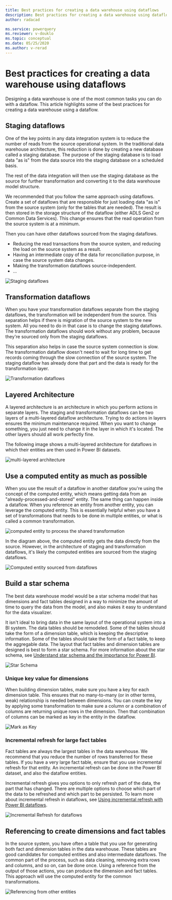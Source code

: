```yaml
---
title: Best practices for creating a data warehouse using dataflows
description: Best practices for creating a data warehouse using dataflows
author: radacad

ms.service: powerquery
ms.reviewer: v-douklo
ms.topic: conceptual
ms.date: 05/25/2020
ms.author: v-rerad
---
```


# Best practices for creating a data warehouse using dataflows

Designing a data warehouse is one of the most common tasks you can do with a dataflow. This article highlights some of the best practices for creating a data warehouse using a dataflow.

## Staging dataflows

One of the key points in any data integration system is to reduce the number of reads from the source operational system. In the traditional data warehouse architecture, this reduction is done by creating a new database called a staging database. The purpose of the staging database is to load data "as is" from the data source into the staging database on a scheduled basis.

The rest of the data integration will then use the staging database as the source for further transformation and converting it to the data warehouse model structure.

We recommended that you follow the same approach using dataflows. Create a set of dataflows that are responsible for just loading data "as is" from the source system (only for the tables that are needed). The result is then stored in the storage structure of the dataflow (either ADLS Gen2 or Common Data Services). This change ensures that the read operation from the source system is at a minimum. 

Then you can have other dataflows sourced from the staging dataflows.

- Reducing the read transactions from the source system, and reducing the load on the source system as a result.
- Having an intermediate copy of the data for reconciliation purpose, in case the source system data changes.
- Making the transformation dataflows source-independent. 
- ...

![Staging dataflows](media/StagingDataflows.png)

## Transformation dataflows

When you have your transformation dataflows separate from the staging dataflows, the transformation will be independent from the source. This separation helps if there is migration of the source system to the new system. All you need to do in that case is to change the staging dataflows. The transformation dataflows should work without any problem, because they're sourced only from the staging dataflows.

This separation also helps in case the source system connection is slow. The transformation dataflow doesn't need to wait for long time to get records coming through the slow connection of the source system. The staging dataflow has already done that part and the data is ready for the transformation layer.

![Transformation dataflows](media/TransformationDataflows.png)

## Layered Architecture

A layered architecture is an architecture in which you perform actions in separate layers. The staging and transformation dataflows can be two layers of a multi-layered dataflow architecture. Trying to do actions in layers ensures the minimum maintenance required. When you want to change something, you just need to change it in the layer in which it's located. The other layers should all work perfectly fine.

The following image shows a multi-layered architecture for dataflows in which their entities are then used in Power BI datasets.

![multi-layered architecture](media/MultiLayeredDF.png)

## Use a computed entity as much as possible

When you use the result of a dataflow in another dataflow you're using the concept of the computed entity, which means getting data from an "already-processed-and-stored" entity. The same thing can happen inside a dataflow. When you reference an entity from another entity, you can leverage the computed entity. This is essentially helpful when you have a set of transformations that needs to be done in multiple entities, or what is called a common transformation.

![computed entity to process the shared transformation](media/ComputedEntityInBetween.png)

In the diagram above, the computed entity gets the data directly from the source. However, in the architecture of staging and transformation dataflows, it's likely the computed entities are sourced from the staging dataflows.

![Computed entity sourced from dataflows](media/ComputedEntityFromDataflows.png)

## Build a star schema

The best data warehouse model would be a star schema model that has dimensions and fact tables designed in a way to minimize the amount of time to query the data from the model, and also makes it easy to understand for the data visualizer.

It isn't ideal to bring data in the same layout of the operational system into a BI system. The data tables should be remodeled. Some of the tables should take the form of a dimension table, which is keeping the descriptive information. Some of the tables should take the form of a fact table, to keep the aggregable data. The layout that fact tables and dimension tables are designed is best to form a star schema. For more information about the star schema, see [Understand star schema and the importance for Power BI](https://docs.microsoft.com/power-bi/guidance/star-schema).

![Star Schema](https://docs.microsoft.com/power-bi/guidance/media/star-schema/star-schema-example1.png)

### Unique key value for dimensions

When building dimension tables, make sure you have a key for each dimension table. This ensures that no many-to-many (or in other terms, weak) relationship is needed between dimensions. You can create the key by applying some transformation to make sure a column or a combination of columns are returning unique rows in the dimension. Then that combination of columns can be marked as key in the entity in the dataflow.

![Mark as Key](media/MarkAsKey.png)

### Incremental refresh for large fact tables

Fact tables are always the largest tables in the data warehouse. We recommend that you reduce the number of rows transferred for these tables. If you have a very large fact table, ensure that you use incremental refresh for that entity. An incremental refresh can be done in the Power BI dataset, and also the dataflow entities. 

Incremental refresh gives you options to only refresh part of the data, the part that has changed. There are multiple options to choose which part of the data to be refreshed and which part to be persisted. To learn more about incremental refresh in dataflows, see [Using incremental refresh with Power BI dataflows](https://docs.microsoft.com/power-bi/transform-model/service-dataflows-incremental-refresh).

![Incremental Refresh for dataflows](https://docs.microsoft.com/power-bi/transform-model/media/service-dataflows-incremental-refresh/dataflows-incremental-refresh_03.png)

## Referencing to create dimensions and fact tables

In the source system, you have often a table that you use for generating both fact and dimension tables in the data warehouse. These tables are good candidates for computed entities and also intermediate dataflows. The common part of the process, such as data cleaning, removing extra rows and columns, and so on, can be done once. Using a reference from the output of those actions, you can produce the dimension and fact tables. This approach will use the computed entity for the common transformations.

![Referencing from other entities](media/OrdersEntityReferenced.png)











